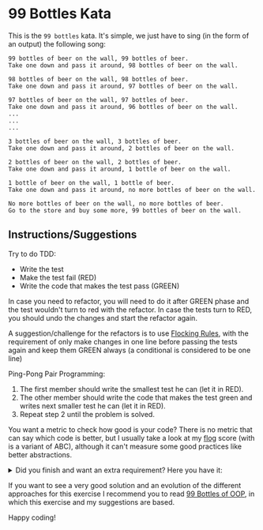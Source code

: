 # 99 Bottles Kata

This is the `99 bottles` kata. It's simple, we just have to sing (in the form of an output) the following song:

```
99 bottles of beer on the wall, 99 bottles of beer.
Take one down and pass it around, 98 bottles of beer on the wall.

98 bottles of beer on the wall, 98 bottles of beer.
Take one down and pass it around, 97 bottles of beer on the wall.

97 bottles of beer on the wall, 97 bottles of beer.
Take one down and pass it around, 96 bottles of beer on the wall.
...
...
...

3 bottles of beer on the wall, 3 bottles of beer.
Take one down and pass it around, 2 bottles of beer on the wall.

2 bottles of beer on the wall, 2 bottles of beer.
Take one down and pass it around, 1 bottle of beer on the wall.

1 bottle of beer on the wall, 1 bottle of beer.
Take one down and pass it around, no more bottles of beer on the wall.

No more bottles of beer on the wall, no more bottles of beer.
Go to the store and buy some more, 99 bottles of beer on the wall.
```

## Instructions/Suggestions
Try to do TDD:
- Write the test
- Make the test fail (RED)
- Write the code that makes the test pass (GREEN)

In case you need to refactor, you will need to do it after GREEN phase and the test wouldn't turn to red with the refactor. In case the tests turn to RED, you should undo the changes and start the refactor again.

A suggestion/challenge for the refactors is to use [Flocking Rules](https://medium.com/extreme-programming/notes-from-99-bottles-of-oop-5c902afd3948), with the requirement of only make changes in one line before passing the tests again and keep them GREEN always (a conditional is considered to be one line)

Ping-Pong Pair Programming:
1. The first member should write the smallest test he can (let it in RED).
2. The other member should write the code that makes the test green and writes next smaller test he can (let it in RED).
3. Repeat step 2 until the problem is solved.

You want a metric to check how good is your code? There is no metric that can say which code is better, but I usually take a look at my [flog](https://github.com/seattlerb/flog) score (with is a variant of ABC), although it can't measure some good practices like better abstractions.


<details><summary>Did you finish and want an extra requirement? Here you have it:</summary>
  <p>
   output "1 six-pack" in each place where it currently says "6 bottles."
  </p>
</details>
 
 

If you want to see a very good solution and an evolution of the different approaches for this exercise I recommend you to read [99 Bottles of OOP](https://www.sandimetz.com/99bottles/), in which this exercise and my suggestions are based.

Happy coding!
